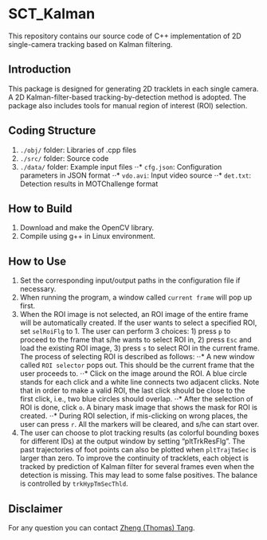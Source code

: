 # SCT_Kalman

This repository contains our source code of C++ implementation of 2D single-camera tracking based on Kalman filtering.

## Introduction

This package is designed for generating 2D tracklets in each single camera. A 2D Kalman-filter-based tracking-by-detection method is adopted. The package also includes tools for manual region of interest (ROI) selection. 

## Coding Structure
1. `./obj/` folder: Libraries of .cpp files
2. `./src/` folder: Source code
3. `./data/` folder: Example input files
⋅⋅* `cfg.json`: Configuration parameters in JSON format
⋅⋅* `vdo.avi`: Input video source
⋅⋅* `det.txt`: Detection results in MOTChallenge format

## How to Build
1. Download and make the OpenCV library.
2. Compile using g++ in Linux environment. 

## How to Use
1. Set the corresponding input/output paths in the configuration file if necessary. 
2. When running the program, a window called `current frame` will pop up first.
3. When the ROI image is not selected, an ROI image of the entire frame will be automatically created. If the user wants to select a specified ROI, set `selRoiFlg` to 1. The user can perform 3 choices: 1) press `p` to proceed to the frame that s/he wants to select ROI in, 2) press `Esc` and load the existing ROI image, 3) press `s` to select ROI in the current frame. The process of selecting ROI is described as follows: 
⋅⋅* A new window called `ROI selector` pops out. This should be the current frame that the user proceeds to.
⋅⋅* Click on the image around the ROI. A blue circle stands for each click and a white line connects two adjacent clicks. Note that in order to make a valid ROI, the last click should be close to the first click, i.e., two blue circles should overlap.
⋅⋅* After the selection of ROI is done, click `o`. A binary mask image that shows the mask for ROI is created. 
⋅⋅* During ROI selection, if mis-clicking on wrong places, the user can press `r`. All the markers will be cleared, and s/he can start over.
4. The user can choose to plot tracking results (as colorful bounding boxes for different IDs) at the output window by setting “pltTrkResFlg”. The past trajectories of foot points can also be plotted when `pltTrajTmSec` is larger than zero. To improve the continuity of tracklets, each object is tracked by prediction of Kalman filter for several frames even when the detection is missing. This may lead to some false positives. The balance is controlled by `trkHypTmSecThld`. 

## Disclaimer
For any question you can contact [Zheng (Thomas) Tang](https://github.com/zhengthomastang).

